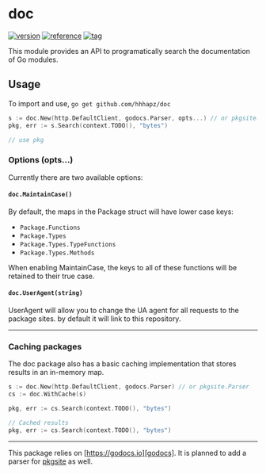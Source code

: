 # doc

[![version][goversion]][go-dev]
[![reference][pkgbadge]][pkglink]
[![tag][tagbadge]][pkglink]

This module provides an API to programatically search the documentation of Go
modules.

## Usage

To import and use, `go get github.com/hhhapz/doc`

```go
s := doc.New(http.DefaultClient, godocs.Parser, opts...) // or pkgsite.Parser
pkg, err := s.Search(context.TODO(), "bytes")

// use pkg
```

### Options (opts...)

Currently there are two available options:

#### `doc.MaintainCase()`

By default, the maps in the Package struct will have lower case keys:

- `Package.Functions`
- `Package.Types`
- `Package.Types.TypeFunctions`
- `Package.Types.Methods`

When enabling MaintainCase, the keys to all of these functions will be retained
to their true case.

#### `doc.UserAgent(string)`

UserAgent will allow you to change the UA agent for all requests to the package
sites. by default it will link to this repository.

---

### Caching packages

The doc package also has a basic caching implementation that stores results in
an in-memory map.

```go
s := doc.New(http.DefaultClient, godocs.Parser) // or pkgsite.Parser
cs := doc.WithCache(s)

pkg, err := cs.Search(context.TODO(), "bytes")

// Cached results
pkg, err := cs.Search(context.TODO(), "bytes")
```

---

This package relies on [https://godocs.io][godocs].
It is planned to add a parser for [pkgsite][pkgsite] as well.

<!-- -->
[godocs]: https://godocs.io
[go-dev]: https://go.dev
[pkgsite]: https://pkg.go.dev
[pkglink]: https://pkg.go.dev/github.com/hhhapz/doc
<!-- -->
[goversion]: https://img.shields.io/github/go-mod/go-version/hhhapz/doc?color=%23007D9C&label=Go&style=flat
[tagbadge]: https://img.shields.io/github/v/tag/hhhapz/doc?color=%23007d9c
[pkgbadge]: https://pkg.go.dev/badge/github.com/hhhapz/doc.svg
